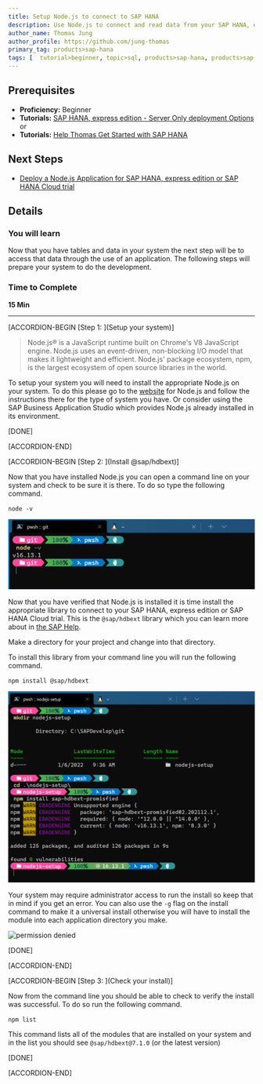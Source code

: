 ```yaml
---
title: Setup Node.js to connect to SAP HANA
description: Use Node.js to connect and read data from your SAP HANA, express edition or SAP HANA Cloud trial
author_name: Thomas Jung
author_profile: https://github.com/jung-thomas
primary_tag: products>sap-hana
tags: [  tutorial>beginner, topic>sql, products>sap-hana, products>sap-hana\,-express-edition, products>sap-hana-cloud ]
---
```


## Prerequisites  
 - **Proficiency:** Beginner
 - **Tutorials:** [SAP HANA, express edition - Server Only deployment Options](hxe-database-server) or
 - **Tutorials:** [Help Thomas Get Started with SAP HANA](hana-trial-advanced-analytics)

## Next Steps
 - [Deploy a Node.js Application for SAP HANA, express edition or SAP HANA Cloud trial](hxe-node-express)

## Details
### You will learn  
Now that you have tables and data in your system the next step will be to access that data through the use of an application. The following steps will prepare your system to do the development.

### Time to Complete
**15 Min**

---

[ACCORDION-BEGIN [Step 1: ](Setup your system)]

> Node.js® is a JavaScript runtime built on Chrome's V8 JavaScript engine. Node.js uses an event-driven, non-blocking I/O model that makes it lightweight and efficient. Node.js' package ecosystem, npm, is the largest ecosystem of open source libraries in the world.

To setup your system you will need to install the appropriate Node.js on your system. To do this please go to the [website](https://nodejs.org/en/) for Node.js and follow the instructions there for the type of system you have. Or consider using the SAP Business Application Studio which provides Node.js already installed in its environment.

[DONE]

[ACCORDION-END]

[ACCORDION-BEGIN [Step 2: ](Install @sap/hdbext)]

Now that you have installed Node.js you can open a command line on your system and check to be sure it is there. To do so type the following command.

```shell
node -v
```

![Node version](1.png)

Now that you have verified that Node.js is installed it is time install the appropriate library to connect to your SAP HANA, express edition or SAP HANA Cloud trial. This is the `@sap/hdbext` library which you can learn more about in [the SAP Help](https://help.sap.com/viewer/4505d0bdaf4948449b7f7379d24d0f0d/latest/en-US/54513272339246049bf438a03a8095e4.html#loio54513272339246049bf438a03a8095e4__section_ilt_mkt_vt).

Make a directory for your project and change into that directory.

To install this library from your command line you will run the following command.

```shell
npm install @sap/hdbext
```

![npm install](1_1.png)

Your system may require administrator access to run the install so keep that in mind if you get an error. You can also use the `-g` flag on the install command to make it a universal install otherwise you will have to install the module into each application directory you make.

![permission denied](2.png)

[DONE]

[ACCORDION-END]


[ACCORDION-BEGIN [Step 3: ](Check your install)]

Now from the command line you should be able to check to verify the install was successful. To do so run the following command.

```
npm list
```

This command lists all of the modules that are installed on your system and in the list you should see `@sap/hdbext@7.1.0` (or the latest version)

[DONE]

[ACCORDION-END]
